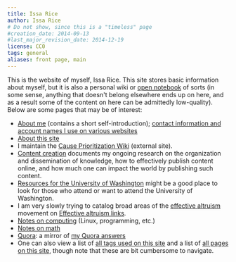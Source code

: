 ```yaml
---
title: Issa Rice
author: Issa Rice
# Do not show, since this is a "timeless" page
#creation_date: 2014-09-13
#last_major_revision_date: 2014-12-19
license: CC0
tags: general
aliases: front page, main
---
```


This is the website of myself, Issa Rice.  This site stores basic information
about myself, but it is also a personal wiki or [open notebook](http://wcm1.web.rice.edu/open-notebook-history.html) of sorts (in some sense,
anything that doesn't belong elsewhere ends up on here, and as a result
some of the content on here can be admittedly low-quality).  Below are
some pages that may be of interest:

- [About me]() (contains a short self-introduction); [contact information and account names I use on various websites](contact)
- [About this site](./about-the-site)
- I maintain the [Cause Prioritization Wiki](http://causeprioritization.org) (external site).
- [Content creation]() documents my ongoing research on the
  organization and dissemination of knowledge, how to effectively
  publish content online, and how much one can impact the world by
  publishing such content.
- [Resources for the University of Washington]() might be a good
  place to look for those who attend or want to attend the University of
  Washington.
- I am very slowly trying to catalog broad areas of the [effective altruism]() movement on [Effective altruism links]().
- [Notes on computing](_tags/computing) (Linux, programming, etc.)
- [Notes on math](_tags/math)
- [Quora](): a mirror of [my Quora answers]()
- One can also view a list of [all tags used on this site](_tags/index)
  and a list of [all pages on this site](_all), though note that these are bit cumbersome to navigate.
